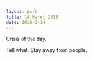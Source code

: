 ```yaml
---
layout: post
title: 14 Maret 2018
date: 2018-3-14
---
```

Crisis of the day.

Tell what. Stay away from people.